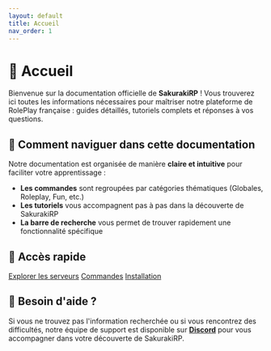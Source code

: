 ```yaml
---
layout: default
title: Accueil
nav_order: 1
---
```


# 🌸 Accueil

Bienvenue sur la documentation officielle de **SakurakiRP** ! Vous trouverez ici toutes les informations nécessaires pour maîtriser notre plateforme de RolePlay française : guides détaillés, tutoriels complets et réponses à vos questions.

## 📖 Comment naviguer dans cette documentation

Notre documentation est organisée de manière **claire et intuitive** pour faciliter votre apprentissage :

- **Les commandes** sont regroupées par catégories thématiques (Globales, Roleplay, Fun, etc.)
- **Les tutoriels** vous accompagnent pas à pas dans la découverte de SakurakiRP
- **La barre de recherche** vous permet de trouver rapidement une fonctionnalité spécifique

## 🚀 Accès rapide

<p class="cta">
  <a class="btn btn-primary" href="https://www.sakurakirp.fr/serveurs">Explorer les serveurs</a>
  <a class="btn" href="{{ '/commandes/' | relative_url }}">Commandes</a>
  <a class="btn" href="{{ '/installation' | relative_url }}">Installation</a>
</p>

## 💬 Besoin d'aide ?

Si vous ne trouvez pas l'information recherchée ou si vous rencontrez des difficultés, notre équipe de support est disponible sur **[Discord](https://discord.gg/jy6g3CkGcW)** pour vous accompagner dans votre découverte de SakurakiRP.